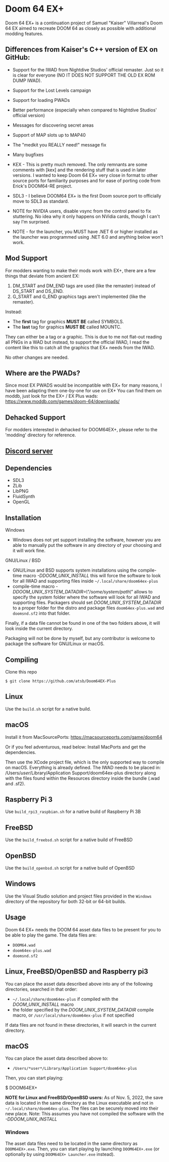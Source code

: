 # Doom 64 EX+

Doom 64 EX+ is a continuation project of Samuel "Kaiser" Villarreal's Doom 64 EX aimed to recreate DOOM 64 as closely as possible with additional modding features.

## Differences from Kaiser's C++ version of EX on GitHub:

* Support for the IWAD from Nightdive Studios' official remaster.  Just so it is clear for everyone (NO IT DOES NOT SUPPORT THE OLD EX ROM DUMP IWAD).
* Support for the Lost Levels campaign
* Support for loading PWADs
* Better performance (especially when compared to Nightdive Studios' official version)
* Messages for discovering secret areas
* Support of MAP slots up to MAP40
* The "medkit you REALLY need!" message fix
* Many bugfixes
* KEX - This is pretty much removed.  The only remnants are some comments with [kex] and the rendering stuff that is used in later versions. I wanted to keep Doom 64 EX+ very close in format to other source ports for familiarity purposes and for ease of porting code from Erick's DOOM64-RE project.
* SDL3 - I believe DOOM64 EX+ is the first Doom source port to officially move to SDL3 as standard.

* NOTE for NVIDIA users, disable vsync from the control panel to fix stuttering.  No idea why it only happens on NVidia cards, though I can't say I'm surprised.
* NOTE - for the launcher, you MUST have .NET 6 or higher installed as the launcher was programmed using .NET 6.0 and anything below won't work.

## Mod Support

For modders wanting to make their mods work with EX+, there are a few things that deviate from ancient EX:

1. DM_START and DM_END tags are used (like the remaster) instead of DS_START and DS_END.
2. G_START and G_END graphics tags aren't implemented (like the remaster).

Instead:

* The **first** tag for graphics **MUST BE** called SYMBOLS.
* The **last** tag for graphics **MUST BE** called MOUNTC.

They can either be a tag or a graphic.  This is due to me not flat-out reading all PNGs in a WAD but instead, to support the official IWAD, I read the content like this to catch all the graphics that EX+ needs from the IWAD.

No other changes are needed.

## Where are the PWADs?

Since most EX PWADS would be incompatible with EX+ for many reasons, I have been adapting them one-by-one for use on EX+
You can find them on moddb, just look for the EX+ / EX Plus wads:
https://www.moddb.com/games/doom-64/downloads/

## Dehacked Support

For modders interested in dehacked for DOOM64EX+, please refer to the 'modding' directory for reference.

## [Discord server](https://discord.gg/Ktxz8nz)

## Dependencies

* SDL3
* ZLib
* LibPNG
* FluidSynth
* OpenGL

## Installation

Windows

- Windows does not yet support installing the software, however you are able to manually put the software in any directory
	of your choosing and it will work fine.

GNU/Linux / BSD

- GNU/Linux and BSD supports system installations using the compile-time macro *-DDOOM_UNIX_INSTALL*
	this will force the software to look for all IWAD and supporting files inside `~/.local/share/doom64ex-plus`
- compile-time macro *-DDOOM_UNIX_SYSTEM_DATADIR=\\"/some/system/path\\"* allows to specify the system folder where the software will look
for all IWAD and supporting files.
Packagers should set *DOOM_UNIX_SYSTEM_DATADIR* to a proper folder for the distro and package files `doom64ex-plus.wad` and `doomsnd.sf2` into that folder.

Finally, if a data file cannot be found in one of the two folders above, it will look inside the current directory.

Packaging will not be done by myself, but any contributor is welcome to package the software for GNU/Linux or macOS.

## Compiling

Clone this repo

    $ git clone https://github.com/atsb/Doom64EX-Plus

## Linux

Use the `build.sh` script for a native build.

## macOS
Install it from MacSourcePorts:
https://macsourceports.com/game/doom64

Or if you feel adventurous, read below:
Install MacPorts and get the dependencies.

Then use the XCode project file, which is the only supported way to compile on macOS.  Everything is already defined.
The IWAD needs to be placed in: /Users/*user*/Library/Application Support/doom64ex-plus directory along with the files found within the Resources directory inside the bundle (.wad and .sf2).

## Raspberry Pi 3

Use `build_rpi3_raspbian.sh` for a native build of Raspberry Pi 3B

## FreeBSD

Use the `build_freebsd.sh` script for a native build of FreeBSD

## OpenBSD

Use the `build_openbsd.sh` script for a native build of OpenBSD

## Windows

Use the Visual Studio solution and project files provided in the `Windows` directory of the repository for both 32-bit or 64-bit builds.

## Usage

Doom 64 EX+ needs the DOOM 64 asset data files to be present for you to be able to play the game. The data files are:

* `DOOM64.wad`
* `doom64ex-plus.wad`
* `doomsnd.sf2`

## Linux, FreeBSD/OpenBSD and Raspberry pi3

You can place the asset data described above into any of the following directories,
searched in that order:

* `~/.local/share/doom64ex-plus` if compiled with the *DOOM_UNIX_INSTALL* macro
* the folder specified by the *DOOM_UNIX_SYSTEM_DATADIR* compile macro, or `/usr/local/share/doom64ex-plus` if not specified

If data files are not found in these directories, it will search in the current directory.

## macOS

You can place the asset data described above to:

* `/Users/*user*/Library/Application Support/doom64ex-plus`

Then, you can start playing:

 $ DOOM64EX+

**NOTE for Linux and FreeBSD/OpenBSD users:** As of Nov. 5, 2022, the save data is located in the same directory as the Linux executable and not in 
`~/.local/share/doom64ex-plus`. The files can be securely moved into their new place.  Note: This assumes you have not compiled the software with the *-DDOOM_UNIX_INSTALL*

### Windows

The asset data files need to be located in the same directory as `DOOM64EX+.exe`.
Then, you can start playing by launching `DOOM64EX+.exe` (or optionally by using `DOOM64EX+ Launcher.exe` instead).
